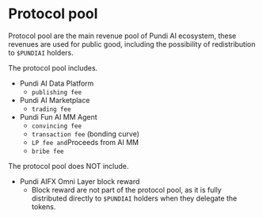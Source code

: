 # Protocol pool

Protocol pool are the main revenue pool of Pundi AI ecosystem, these revenues are used for public good, including the possibility of redistribution to `$PUNDIAI` holders.

The protocol pool includes.

* Pundi AI Data Platform&#x20;
  * `publishing fee`
* Pundi AI Marketplace&#x20;
  * `trading fee`
* Pundi Fun AI MM Agent
  * `convincing fee`
  * `transaction fee` (bonding curve)
  * `LP fee and`Proceeds from AI MM
  * `bribe fee`



The protocol pool does NOT include.

* Pundi AIFX Omni Layer block reward
  * Block reward are not part of the protocol pool, as it is fully distributed directly to `$PUNDIAI` holders when they delegate the tokens.





